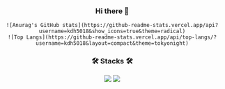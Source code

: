 <div align="center">
  
  ### Hi there 👋
    ![Anurag's GitHub stats](https://github-readme-stats.vercel.app/api?username=kdh5018&show_icons=true&theme=radical)
    ![Top Langs](https://github-readme-stats.vercel.app/api/top-langs/?username=kdh5018&layout=compact&theme=tokyonight)

  ### 🛠 Stacks 🛠
  <p>
    <img src="https://img.shields.io/badge/Swift-F05138?style=flat&logo=Swift&logoColor=000000"/>
    <img src="https://img.shields.io/badge/Git-F05032?style=flat&logo=Git&logoColor=000000"/>
  </p>

  <!--
  **kdh5018/kdh5018** is a ✨ _special_ ✨ repository because its `README.md` (this file) appears on your GitHub profile.

  Here are some ideas to get you started:

  - 🔭 I’m currently working on ...
  - 🌱 I’m currently learning ...
  - 👯 I’m looking to collaborate on ...
  - 🤔 I’m looking for help with ...
  - 💬 Ask me about ...
  - 📫 How to reach me: ...
  - 😄 Pronouns: ...
  - ⚡ Fun fact: ...
  -->
</div>
